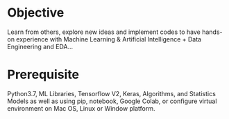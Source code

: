 # Objective
Learn from others, explore new ideas and implement codes to have hands-on experience with Machine Learning & Artificial Intelligence + Data Engineering and EDA...

# Prerequisite
Python3.7, ML Libraries, Tensorflow V2, Keras, Algorithms, and Statistics Models as well as using pip, notebook, Google Colab, or configure virtual environment on Mac OS, Linux or Window platform.

